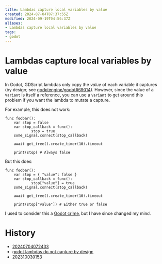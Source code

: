 ```yaml
---
title: Lambdas capture local variables by value
created: 2024-07-04T07:37:55Z
modified: 2024-09-19T04:56:37Z
aliases:
- Lambdas capture local variables by value
tags:
- godot
---
```


# Lambdas capture local variables by value

In Godot, GDScript lambdas only copy the _value_ of each variable it captures (by design; see [godotengine/godot#69014](https://github.com/godotengine/godot/issues/69014#issuecomment-1324017859)). However, since the value of a `Variant` is itself a reference, you can use a `Variant` to get around this problem if you want the lambda to mutate a capture.

For example, this does not work:

```gdscript
func foobar():
	var stop = false
	var stop_callback = func():
			stop = true
	some_signal.connect(stop_callback)

	await get_tree().create_timer(10).timeout

	print(stop) # Always false
```

But this does:

```gdscript
func foobar():
	var stop = { "value": false }
	var stop_callback = func():
			stop["value"] = true
	some_signal.connect(stop_callback)

	await get_tree().create_timer(10).timeout

	print(stop["value"]) # Either true or false
```

I used to consider this a [Godot crime](godot-crimes.md), but I have since changed my mind.

# History

- [20240704072433](../entries/20240704072433.md)
- [godot lambdas do not capture by design](../blog/20231004033426.md)
- [202310030153](../entries/202310030153.md)
